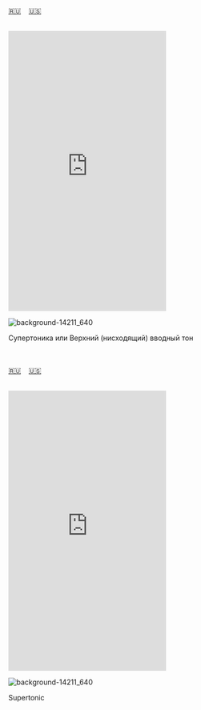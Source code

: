 <span id="ru"><a href='#ru'>🇷🇺</a> &nbsp;&nbsp;&nbsp;<a href='#en'>🇺🇸</a> &nbsp;&nbsp;&nbsp;</span><br><br>
<iframe width="315" height="560" src="https://www.youtube.com/embed/ZTK1CmPREpE" frameborder="0" allow="accelerometer; autoplay; clipboard-write; encrypted-media; gyroscope; picture-in-picture; web-share"allowfullscreen></iframe>

![background-14211_640](https://github.com/user-attachments/assets/3cd536eb-846a-4cc4-bbad-de8d4a0590c2)

Супертоника или Верхний (нисходящий) вводный тон

<br><br>
<span id="en"><a href='#ru'>🇷🇺</a> &nbsp;&nbsp;&nbsp;<a href='#en'>🇺🇸</a> &nbsp;&nbsp;&nbsp;</span><br><br>
<iframe width="315" height="560" src="https://www.youtube.com/embed/9Mcm0l6I3NQ" frameborder="0" allow="accelerometer; autoplay; clipboard-write; encrypted-media; gyroscope; picture-in-picture; web-share"allowfullscreen></iframe>

![background-14211_640](https://github.com/user-attachments/assets/3cd536eb-846a-4cc4-bbad-de8d4a0590c2)

Supertonic

<br><br>
